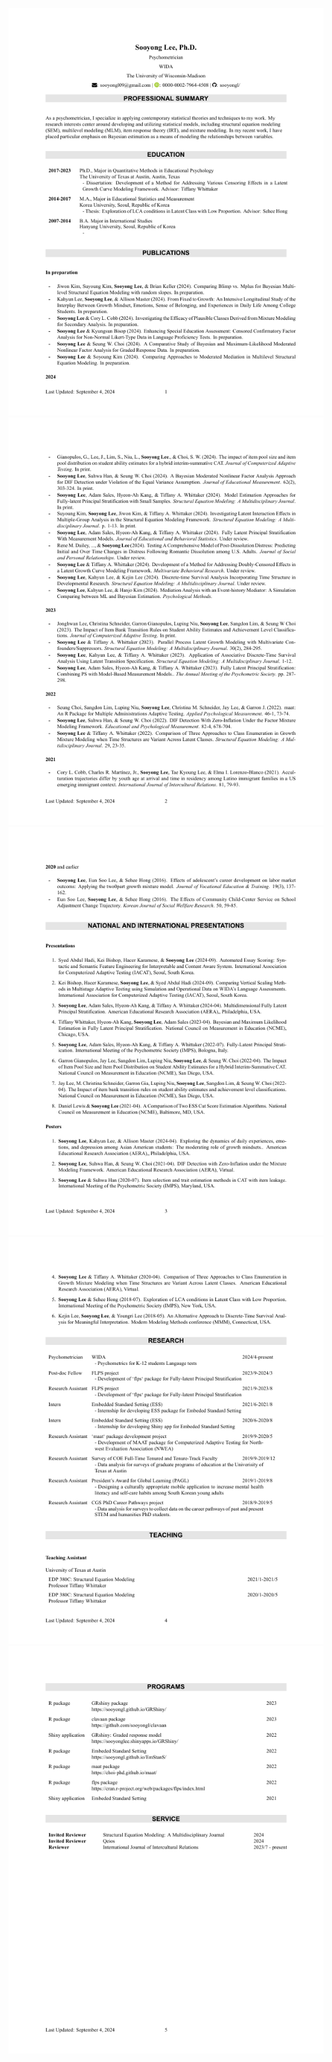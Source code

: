 
<img src="img/sooyonglee_vitae_cv_newversion_1.png" width="612" /><img src="img/sooyonglee_vitae_cv_newversion_2.png" width="612" /><img src="img/sooyonglee_vitae_cv_newversion_3.png" width="612" /><img src="img/sooyonglee_vitae_cv_newversion_4.png" width="612" /><img src="img/sooyonglee_vitae_cv_newversion_5.png" width="612" />

<!-- [embed]sooyonglee_vitae_cv_newversion.pdf[/embed] -->
<!-- ![](CV/sooyonglee_vitae_cv_newversion.pdf){width=2000px, height=1500px} -->
<!-- (https://github.com/sooyongl/sylcv/blob/main/CV/sooyonglee_vitae_cv_newversion.pdf?raw=true) -->
